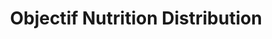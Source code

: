 ---
title: "Objectif Nutrition Distribution"
url: /vezin-le-coquet/objectif-nutrition-distribution/
shop: Nahrungsergänzung
---